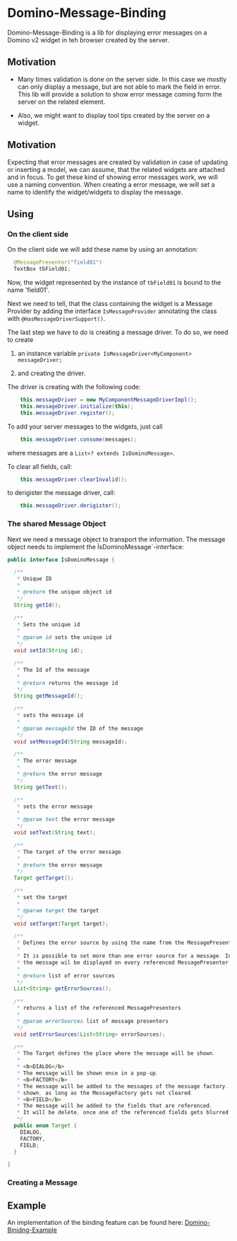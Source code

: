 # Domino-Message-Binding
Domino-Message-Binding is a lib for displaying error messages on a Domino v2 widget in teh browser created by the server.

## Motivation
* Many times validation is done on the server side. In this case we mostly can only display a message, but are not able to mark the field in error. This lib will provide a solution to show error message coming form the server on the related element.

* Also, we might want to display tool tips created by the server on a widget.

## Motivation
Expecting that error messages are created by validation in case of updating or inserting a model, we can assume, that the related widgets are attached and in focus. To get these kind of showing error messages work, we will use a naming convention. When creating a error message, we will set a name to identify the widget/widgets to display the message.

## Using

### On the client side
On the client side we will add these name by using an annotation:

```java
  @MessagePresenter("field01")
  TextBox tbField01;
```

Now, the widget represented by the instance of `tbField01` is bound to the name 'field01'.

Next we need to tell, that the class containing the widget is a Message Provider by adding the interface `IsMessageProvider`  annotating the class with `@HasMessageDriverSupport()`.

The last step we have to do is creating a message driver. To do so, we need to create

1. an instance variable `private IsMessageDriver<MyComponent> messageDriver;`

2. and creating the driver.

The driver is creating with the following code:

```java
    this.messageDriver = new MyComponentMessageDriverImpl();
    this.messageDriver.initialize(this);
    this.messageDriver.register();
```

To add your server messages to the widgets, just call
```java
    this.messageDriver.consume(messages);
```
where messages are a `List<? extends IsDominoMessage>`.

To clear all fields, call:
```java
    this.messageDriver.clearInvalid();
```

to derigister the message driver, call:
```java
    this.messageDriver.derigister();
```

### The shared Message Object
Next we need a message object to transport the information. The message object needs to implement the ÌsDominoMessage`-interface:

```java
public interface IsDominoMessage {

  /**
   * Unique ID
   *
   * @return the unique object id
   */
  String getId();

  /**
   * Sets the unique id
   *
   * @param id sets the unique id
   */
  void setId(String id);

  /**
   * The Id of the message
   *
   * @return returns the message id
   */
  String getMessageId();

  /**
   * sets the message id
   *
   * @param messageId the ID of the message
   */
  void setMessageId(String messageId);

  /**
   * The error message
   *
   * @return the error message
   */
  String getText();

  /**
   * sets the error message
   *
   * @param text the error message
   */
  void setText(String text);

  /**
   * The target of the error message.
   *
   * @return the error message
   */
  Target getTarget();

  /**
   * set the target
   *
   * @param target the target
   */
  void setTarget(Target target);

  /**
   * Defines the error source by using the name from the MessagePresenter annotation.
   * 
   * It is possible to set more than one error source for a message. In this case
   * the message wil be displayed on every referenced MessagePresenter
   *
   * @return list of error sources
   */
  List<String> getErrorSources();

  /**
   * returns a list of the referenced MessagePresenters
   *
   * @param errorSources list of message presenters
   */
  void setErrorSources(List<String> errorSources);

  /**
   * The Target defines the place where the message will be shown.
   *
   * <b>DIALOG</b>
   * The message will be shown once in a pop-up.
   * <b>FACTORY</b>
   * The message will be added to the messages of the message factory. It will be
   * shown, as long as the MessageFactory gets not cleared.
   * <b>FIELD</b>
   * The message will be added to the fields that are referenced.
   * It will be delete, once one of the referenced fields gets blurred ..
   */
  public enum Target {
    DIALOG,
    FACTORY,
    FIELD;
  }

}
```

### Creating a Message


## Example
An implementation of the binding feature can be found here: [Domino-Binidng-Example](https://github.com/NaluKit/domino-binding-example)
